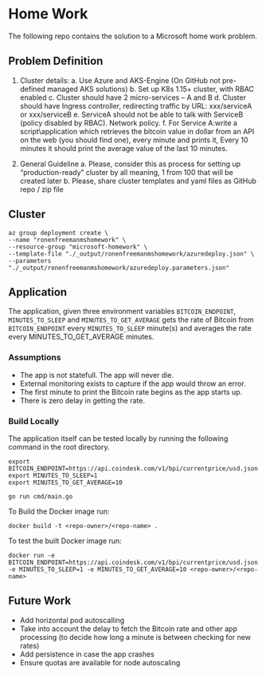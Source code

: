 # Home Work

The following repo contains the solution to a Microsoft home work problem.

## Problem Definition

1. Cluster details:
    a. Use Azure and AKS-Engine  (On GitHub not pre-defined managed AKS solutions)
    b. Set up K8s 1.15+ cluster, with RBAC enabled
    c. Cluster should have 2 micro-services – A and B
    d. Cluster should have Ingress controller, redirecting traffic by URL: xxx/serviceA or xxx/serviceB
    e. ServiceA should not be able to talk with ServiceB (policy disabled by RBAC). Network policy.
    f. For Service A:write a script\application which retrieves the bitcoin value in dollar from an API on the web (you should find one), every minute and prints it, Every 10 minutes it should print the average value of the last 10 minutes.

2. General Guideline
    a. Please, consider this as process for setting up “production-ready” cluster by all meaning, 1 from 100 that will be created later
    b. Please, share cluster templates and yaml files as GitHub repo / zip file

## Cluster

```
az group deployment create \
--name "ronenfreemanmshomework" \
--resource-group "microsoft-homework" \
--template-file "./_output/ronenfreemanmshomework/azuredeploy.json" \
--parameters "./_output/ronenfreemanmshomework/azuredeploy.parameters.json"
```

## Application

The application, given three environment variables `BITCOIN_ENDPOINT`, `MINUTES_TO_SLEEP` and `MINUTES_TO_GET_AVERAGE` gets the rate of Bitcoin from `BITCOIN_ENDPOINT` every `MINUTES_TO_SLEEP` minute(s) and averages the rate every MINUTES_TO_GET_AVERAGE minutes.

### Assumptions

- The app is not statefull. The app will never die.
- External monitoring exists to capture if the app would throw an error.
- The first minute to print the Bitcoin rate begins as the app starts up.
- There is zero delay in getting the rate.

### Build Locally

The application itself can be tested locally by running the following command in the root directory.
```
export BITCOIN_ENDPOINT=https://api.coindesk.com/v1/bpi/currentprice/usd.json
export MINUTES_TO_SLEEP=1
export MINUTES_TO_GET_AVERAGE=10

go run cmd/main.go
```
To Build the Docker image run:

`docker build -t <repo-owner>/<repo-name> .` 

To test the built Docker image run:

`docker run -e BITCOIN_ENDPOINT=https://api.coindesk.com/v1/bpi/currentprice/usd.json -e MINUTES_TO_SLEEP=1 -e MINUTES_TO_GET_AVERAGE=10 <repo-owner>/<repo-name>` 


## Future Work

- Add horizontal pod autoscalling
- Take into account the delay to fetch the Bitcoin rate and other app processing (to decide how long a minute is between checking for new rates)
- Add persistence in case the app crashes
- Ensure quotas are available for node autoscaling